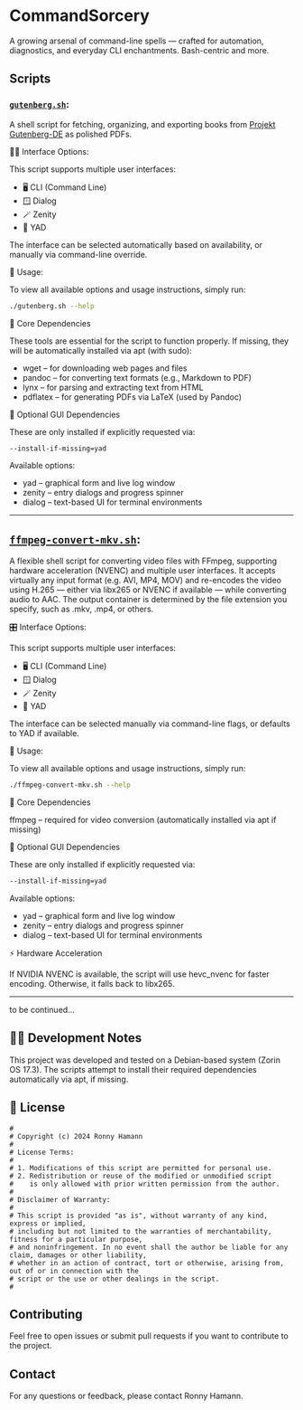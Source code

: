 # CommandSorcery
A growing arsenal of command-line spells — crafted for automation, diagnostics, and everyday CLI enchantments. Bash-centric and more.

## Scripts

### [`gutenberg.sh`](./gutenberg.sh): 

A shell script for fetching, organizing, and exporting books from [Projekt Gutenberg-DE](https://www.projekt-gutenberg.org/) as polished PDFs.

🧙‍♂️ Interface Options:

This script supports multiple user interfaces:

- 🖥️ CLI (Command Line)
- 🪟 Dialog
- 🪄 Zenity
- 🧿 YAD

The interface can be selected automatically based on availability, or manually via command-line override.

🧾 Usage:

To view all available options and usage instructions, simply run:

```bash
./gutenberg.sh --help
```

🧰 Core Dependencies

These tools are essential for the script to function properly. If missing, they will be automatically installed via apt (with sudo):

- wget – for downloading web pages and files
- pandoc – for converting text formats (e.g., Markdown to PDF)
- lynx – for parsing and extracting text from HTML
- pdflatex – for generating PDFs via LaTeX (used by Pandoc)

🧩 Optional GUI Dependencies

These are only installed if explicitly requested via:

```bash
--install-if-missing=yad
```

Available options:

- yad – graphical form and live log window
- zenity – entry dialogs and progress spinner
- dialog – text-based UI for terminal environments

---

## [`ffmpeg-convert-mkv.sh`](./ffmpeg-convert-mkv.sh):

A flexible shell script for converting video files with FFmpeg, supporting hardware acceleration (NVENC) and multiple user interfaces. It accepts virtually any input format (e.g. AVI, MP4, MOV) and re-encodes the video using H.265 — either via libx265 or NVENC if available — while converting audio to AAC. The output container is determined by the file extension you specify, such as .mkv, .mp4, or others.

🎛️ Interface Options:

This script supports multiple user interfaces:

- 🖥️ CLI (Command Line)
- 🪟 Dialog
- 🪄 Zenity
- 🧿 YAD

The interface can be selected manually via command-line flags, or defaults to YAD if available.

🧾 Usage:

To view all available options and usage instructions, simply run:

```bash
./ffmpeg-convert-mkv.sh --help
```

🧰 Core Dependencies

ffmpeg – required for video conversion (automatically installed via apt if missing)

🧩 Optional GUI Dependencies

These are only installed if explicitly requested via:

```bash
--install-if-missing=yad
```

Available options:

- yad – graphical form and live log window
- zenity – entry dialogs and progress spinner
- dialog – text-based UI for terminal environments

⚡ Hardware Acceleration

If NVIDIA NVENC is available, the script will use hevc_nvenc for faster encoding. Otherwise, it falls back to libx265.

---
to be continued...

## 🧙‍♂️ Development Notes

This project was developed and tested on a Debian-based system (Zorin OS 17.3). The scripts attempt to install their required dependencies automatically via apt, if missing.

## 📜 License

```plaintext
# 
# Copyright (c) 2024 Ronny Hamann
# 
# License Terms:
# 
# 1. Modifications of this script are permitted for personal use.
# 2. Redistribution or reuse of the modified or unmodified script
#    is only allowed with prior written permission from the author.
# 
# Disclaimer of Warranty:
# 
# This script is provided "as is", without warranty of any kind, express or implied,
# including but not limited to the warranties of merchantability, fitness for a particular purpose,
# and noninfringement. In no event shall the author be liable for any claim, damages or other liability,
# whether in an action of contract, tort or otherwise, arising from, out of or in connection with the
# script or the use or other dealings in the script.
#
```

## Contributing
Feel free to open issues or submit pull requests if you want to contribute to the project.

## Contact
For any questions or feedback, please contact Ronny Hamann.
